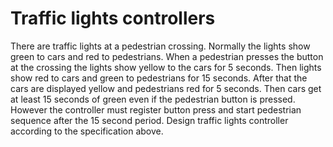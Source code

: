 # Traffic lights controllers
There are traffic lights at a pedestrian crossing. Normally the lights show green to cars and red to pedestrians.
When a pedestrian presses the button at the crossing the lights show yellow to the cars for 5 seconds. Then lights show red to cars and green to pedestrians for 15 seconds. After that the cars are displayed yellow and pedestrians red for 5 seconds. Then cars get at least 15 seconds of green even if the pedestrian button is pressed. However the controller must register button press and start pedestrian sequence after the 15 second period.
Design traffic lights controller according to the specification above.
